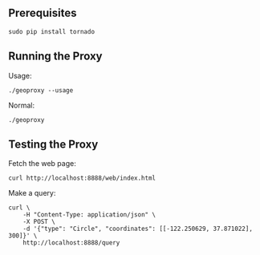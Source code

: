 
Prerequisites
----------------------------------------------------------------

    sudo pip install tornado


Running the Proxy
----------------------------------------------------------------

Usage:

    ./geoproxy --usage


Normal:

    ./geoproxy


Testing the Proxy
----------------------------------------------------------------

Fetch the web page:

    curl http://localhost:8888/web/index.html

Make a query:

    curl \
        -H "Content-Type: application/json" \
        -X POST \
        -d '{"type": "Circle", "coordinates": [[-122.250629, 37.871022], 300]}' \
        http://localhost:8888/query
